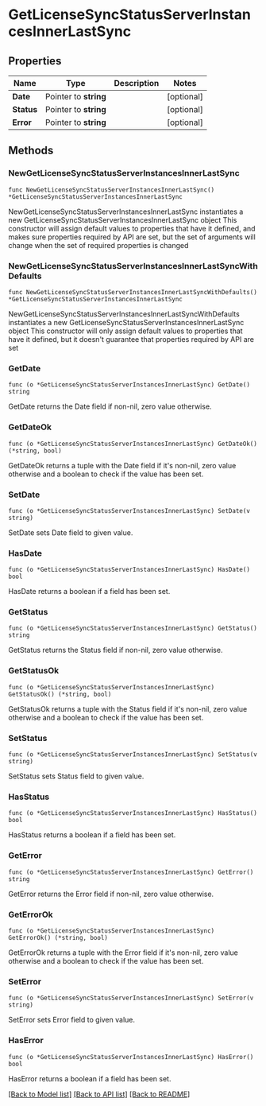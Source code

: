 # GetLicenseSyncStatusServerInstancesInnerLastSync

## Properties

Name | Type | Description | Notes
------------ | ------------- | ------------- | -------------
**Date** | Pointer to **string** |  | [optional] 
**Status** | Pointer to **string** |  | [optional] 
**Error** | Pointer to **string** |  | [optional] 

## Methods

### NewGetLicenseSyncStatusServerInstancesInnerLastSync

`func NewGetLicenseSyncStatusServerInstancesInnerLastSync() *GetLicenseSyncStatusServerInstancesInnerLastSync`

NewGetLicenseSyncStatusServerInstancesInnerLastSync instantiates a new GetLicenseSyncStatusServerInstancesInnerLastSync object
This constructor will assign default values to properties that have it defined,
and makes sure properties required by API are set, but the set of arguments
will change when the set of required properties is changed

### NewGetLicenseSyncStatusServerInstancesInnerLastSyncWithDefaults

`func NewGetLicenseSyncStatusServerInstancesInnerLastSyncWithDefaults() *GetLicenseSyncStatusServerInstancesInnerLastSync`

NewGetLicenseSyncStatusServerInstancesInnerLastSyncWithDefaults instantiates a new GetLicenseSyncStatusServerInstancesInnerLastSync object
This constructor will only assign default values to properties that have it defined,
but it doesn't guarantee that properties required by API are set

### GetDate

`func (o *GetLicenseSyncStatusServerInstancesInnerLastSync) GetDate() string`

GetDate returns the Date field if non-nil, zero value otherwise.

### GetDateOk

`func (o *GetLicenseSyncStatusServerInstancesInnerLastSync) GetDateOk() (*string, bool)`

GetDateOk returns a tuple with the Date field if it's non-nil, zero value otherwise
and a boolean to check if the value has been set.

### SetDate

`func (o *GetLicenseSyncStatusServerInstancesInnerLastSync) SetDate(v string)`

SetDate sets Date field to given value.

### HasDate

`func (o *GetLicenseSyncStatusServerInstancesInnerLastSync) HasDate() bool`

HasDate returns a boolean if a field has been set.

### GetStatus

`func (o *GetLicenseSyncStatusServerInstancesInnerLastSync) GetStatus() string`

GetStatus returns the Status field if non-nil, zero value otherwise.

### GetStatusOk

`func (o *GetLicenseSyncStatusServerInstancesInnerLastSync) GetStatusOk() (*string, bool)`

GetStatusOk returns a tuple with the Status field if it's non-nil, zero value otherwise
and a boolean to check if the value has been set.

### SetStatus

`func (o *GetLicenseSyncStatusServerInstancesInnerLastSync) SetStatus(v string)`

SetStatus sets Status field to given value.

### HasStatus

`func (o *GetLicenseSyncStatusServerInstancesInnerLastSync) HasStatus() bool`

HasStatus returns a boolean if a field has been set.

### GetError

`func (o *GetLicenseSyncStatusServerInstancesInnerLastSync) GetError() string`

GetError returns the Error field if non-nil, zero value otherwise.

### GetErrorOk

`func (o *GetLicenseSyncStatusServerInstancesInnerLastSync) GetErrorOk() (*string, bool)`

GetErrorOk returns a tuple with the Error field if it's non-nil, zero value otherwise
and a boolean to check if the value has been set.

### SetError

`func (o *GetLicenseSyncStatusServerInstancesInnerLastSync) SetError(v string)`

SetError sets Error field to given value.

### HasError

`func (o *GetLicenseSyncStatusServerInstancesInnerLastSync) HasError() bool`

HasError returns a boolean if a field has been set.


[[Back to Model list]](../README.md#documentation-for-models) [[Back to API list]](../README.md#documentation-for-api-endpoints) [[Back to README]](../README.md)


